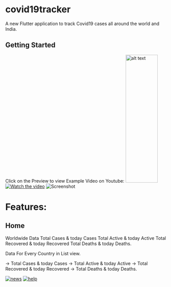 # covid19tracker

A new Flutter application to track Covid19 cases all around the world and India.

## Getting Started

Click on the Preview to view Example Video on Youtube:
<img src="https://i.ibb.co/4T605CM/home.png" alt="alt text" width="100" height="400">
[![Watch the video](https://img.youtube.com/vi/lRlH9nVWusg/maxresdefault.jpg)](https://youtu.be/lRlH9nVWusg)
![Screenshot](https://i.ibb.co/4T605CM/home.png)
# Features:
## Home
Worldwide Data
Total Cases & today Cases
Total Active & today Active
Total Recovered & today Recovered
Total Deaths & today Deaths.

Data For Every Country in List view. 

-> Total Cases & today Cases
-> Total Active & today Active
-> Total Recovered & today Recovered
-> Total Deaths & today Deaths.

<a href="https://ibb.co/PxZ0WNP"><img src="https://i.ibb.co/PxZ0WNP/news.png" alt="news" border="0"></a> <a href="https://ibb.co/L11H5hG"><img src="https://i.ibb.co/L11H5hG/help.png" alt="help" border="0"></a>
